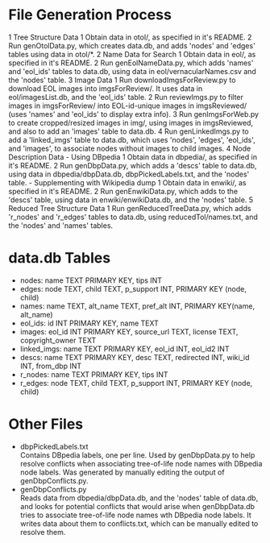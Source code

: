 File Generation Process
=======================

1   Tree Structure Data
    1   Obtain data in otol/, as specified in it's README.
    2   Run genOtolData.py, which creates data.db, and adds
        'nodes' and 'edges' tables using data in otol/*.
2   Name Data for Search
    1   Obtain data in eol/, as specified in it's README.
    2   Run genEolNameData.py, which adds 'names' and 'eol\_ids' tables to data.db,
        using data in eol/vernacularNames.csv and the 'nodes' table.
3   Image Data
    1   Run downloadImgsForReview.py to download EOL images into imgsForReview/.
        It uses data in eol/imagesList.db, and the 'eol\_ids' table.
    2   Run reviewImgs.py to filter images in imgsForReview/ into EOL-id-unique
        images in imgsReviewed/ (uses 'names' and 'eol\_ids' to display extra info).
    3   Run genImgsForWeb.py to create cropped/resized images in img/, using
        images in imgsReviewed, and also to add an 'images' table to data.db.
    4   Run genLinkedImgs.py to add a 'linked_imgs' table to data.db,
        which uses 'nodes', 'edges', 'eol_ids', and 'images', to associate
        nodes without images to child images.
4   Node Description Data
    -   Using DBpedia
        1   Obtain data in dbpedia/, as specified in it's README.
        2   Run genDbpData.py, which adds a 'descs' table to data.db, using
            data in dbpedia/dbpData.db, dbpPickedLabels.txt, and the 'nodes' table.
    -   Supplementing with Wikipedia dump
        1   Obtain data in enwiki/, as specified in it's README.
        2   Run genEnwikiData.py, which adds to the 'descs' table, using data in
            enwiki/enwikiData.db, and the 'nodes' table.
5   Reduced Tree Structure Data
    1   Run genReducedTreeData.py, which adds 'r_nodes' and 'r_edges' tables to
        data.db, using reducedTol/names.txt, and the 'nodes' and 'names' tables.

data.db Tables
==============
-   nodes:        name TEXT PRIMARY KEY, tips INT
-   edges:        node TEXT, child TEXT, p\_support INT, PRIMARY KEY (node, child)
-   names:        name TEXT, alt\_name TEXT, pref\_alt INT, PRIMARY KEY(name, alt\_name)
-   eol\_ids:     id INT PRIMARY KEY, name TEXT
-   images:       eol\_id INT PRIMARY KEY, source\_url TEXT, license TEXT, copyright\_owner TEXT
-   linked\_imgs: name TEXT PRIMARY KEY, eol\_id INT, eol\_id2 INT
-   descs:        name TEXT PRIMARY KEY, desc TEXT, redirected INT, wiki\_id INT, from\_dbp INT
-   r\_nodes:     name TEXT PRIMARY KEY, tips INT
-   r\_edges:     node TEXT, child TEXT, p\_support INT, PRIMARY KEY (node, child)

Other Files
===========
-   dbpPickedLabels.txt <br>
    Contains DBpedia labels, one per line. Used by genDbpData.py to help
    resolve conflicts when associating tree-of-life node names with
    DBpedia node labels. Was generated by manually editing the output
    of genDbpConflicts.py.
-   genDbpConflicts.py <br>
    Reads data from dbpedia/dbpData.db, and the 'nodes' table of data.db,
    and looks for potential conflicts that would arise when genDbpData.db
    tries to associate tree-of-life node names wth DBpedia node labels. It
    writes data about them to conflicts.txt, which can be manually edited
    to resolve them.

